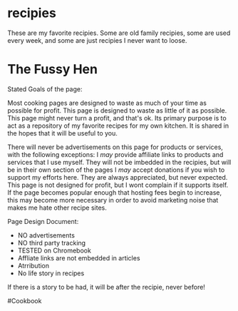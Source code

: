# recipies

These are my favorite recipies.  Some are old family recipies,  some are used every week, and some are just recipies I never want to loose.

# The Fussy Hen

Stated Goals of the page:

Most cooking pages are designed to waste as much of your time as possible for profit.  This page is designed to waste as little of it as possible.  This page might never turn a profit, and that's ok.  Its primary purpose is to act as a repository of my favorite recipes for my own kitchen.  It is shared in the hopes that it will be useful to you.

There will never be advertisements on this page for products or services, with the following exceptions:
   I *may* provide affiliate links to products and services that I use myself. They will not be imbedded in the recipies, but will be in their own section of the pages
   I *may* accept donations if you wish to support my efforts here.  They are always appreciated, but never expected.  This page is not designed for profit, but I wont complain if it supports itself.  If the page becomes popular enough that hosting fees begin to increase, this may become more necessary in order to avoid marketing noise that makes me hate other recipe sites.


Page Design Document:

- NO advertisements
- NO third party tracking
- TESTED on Chromebook
- Affliate links are not embedded in articles
- Atrribution
- No life story in recipes

If there is a story to be had, it will be after the recipie, never before!

#Cookbook

